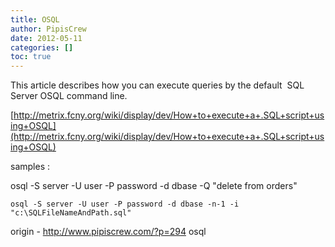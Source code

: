 ```yaml
---
title: OSQL
author: PipisCrew
date: 2012-05-11
categories: []
toc: true
---
```


This article describes how you can execute queries by the default  SQL Server OSQL command line.

[http://metrix.fcny.org/wiki/display/dev/How+to+execute+a+.SQL+script+using+OSQL](http://metrix.fcny.org/wiki/display/dev/How+to+execute+a+.SQL+script+using+OSQL)

samples :

osql -S server -U user -P password -d dbase -Q "delete from orders"

    osql -S server -U user -P password -d dbase -n-1 -i "c:\SQLFileNameAndPath.sql"

origin - http://www.pipiscrew.com/?p=294 osql